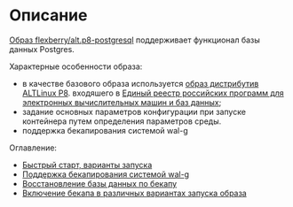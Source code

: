 # Описание
[Образ flexberry/alt.p8-postgresql](https://hub.docker.com/r/flexberry/alt.p8-postgresql/) поддерживает функционал базы данных Postgres.

Характерные особенности образа:
- в качестве базового образа используется  [образ дистрибутив ALTLinux P8](https://hub.docker.com/r/fotengauer/altlinux-p8/). входяшего  в [Единый реестр российских программ для электронных вычислительных машин и баз данных](https://reestr.minsvyaz.ru/);
- задание основных параметров конфигурации при запуске контейнера путем определения параметров среды.
- поддержка бекапирования системой wal-g

Оглавление:

- [Быстрый старт, варианты запуска](./run.md)
- [Поддержка бекапирования системой wal-g](./walg_backup.md)
- [Восстановление базы данных по бекапу](./backup.md)
- [Включение бекапа в различных вариантах запуска образа](./backupSupport.md)

